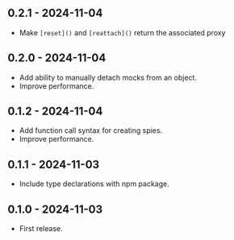 ## 0.2.1 - 2024-11-04

- Make `[reset]()` and `[reattach]()` return the associated proxy

## 0.2.0 - 2024-11-04

- Add ability to manually detach mocks from an object.
- Improve performance.

## 0.1.2 - 2024-11-04

- Add function call syntax for creating spies.
- Improve performance.

## 0.1.1 - 2024-11-03

- Include type declarations with npm package.

## 0.1.0 - 2024-11-03

- First release.
